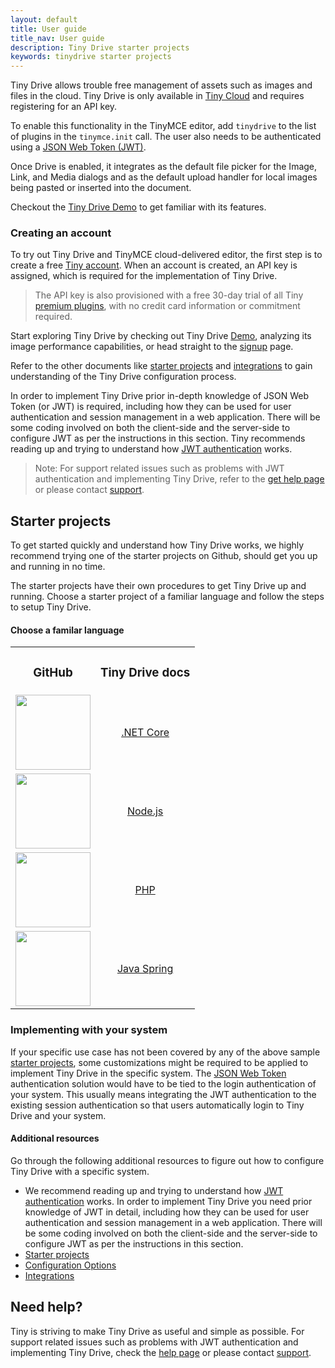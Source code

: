 ```yaml
---
layout: default
title: User guide
title_nav: User guide
description: Tiny Drive starter projects
keywords: tinydrive starter projects
---
```


Tiny Drive allows trouble free management of assets such as images and files in the cloud. Tiny Drive is only available in [Tiny Cloud](https://www.tiny.cloud/download/) and requires registering for an API key.

To enable this functionality in the TinyMCE editor, add `tinydrive` to the list of plugins in the `tinymce.init` call. The user also needs to be authenticated using a [JSON Web Token (JWT)]({{site.baseurl}}/tinydrive/introduction/jwt-authentication/).

Once Drive is enabled, it integrates as the default file picker for the Image, Link, and Media dialogs and as the default upload handler for local images being pasted or inserted into the document.

Checkout the [Tiny Drive Demo]({{site.baseurl}}/tinydrive/introduction/demo) to get familiar with its features.

### Creating an account

To try out Tiny Drive and TinyMCE cloud-delivered editor, the first step is to create a free [Tiny account](https://www.tiny.cloud/download/).  When an account is created, an API key is assigned, which is required for the implementation of Tiny Drive.

> The API key is also provisioned with a free 30-day trial of all Tiny [premium plugins](https://apps.tiny.cloud/product-category/tiny-cloud-extensions/), with no credit card information or commitment required.

Start exploring Tiny Drive by checking out Tiny Drive [Demo]({{site.baseurl}}/tinydrive/introduction/demo), analyzing its image performance capabilities, or head straight to the [signup](https://apps.tiny.cloud/my-account/) page.

Refer to the other documents like [starter projects]({{site.baseurl}}/tinydrive/libraries) and [integrations]({{site.baseurl}}/tinydrive/integrations/) to gain understanding of the Tiny Drive configuration process.

In order to implement Tiny Drive prior in-depth knowledge of JSON Web Token (or JWT) is required, including how they can be used for user authentication and session management in a web application. There will be some coding involved on both the client-side and the server-side to configure JWT as per the instructions in this section.
Tiny recommends reading up and trying to understand how [JWT authentication]({{site.baseurl}}/tinydrive/introduction/jwt-authentication/) works.

> Note: For support related issues such as problems with JWT authentication and implementing Tiny Drive, refer to the [get help page](/tinydrive/get-help/) or please contact [support](https://support.tiny.cloud/hc/en-us/requests/new).

## Starter projects

To get started quickly and understand how Tiny Drive works, we highly recommend trying one of the starter projects on Github, should get you up and running in no time.

The starter projects have their own procedures to get Tiny Drive up and running. Choose a starter project of a familiar language and follow the steps to setup Tiny Drive.

#### Choose a familar language

<table style="text-align: center">
    <tbody>
        <tr>
            <td><h3><b>GitHub</b></h3></td>
            <td><h3><b>Tiny Drive docs</b></h3></td>
        </tr>
        <tr>
            <td><a href="https://github.com/tinymce/tinydrive-dotnet-mvc-starter"><img src="{{site.baseurl}}/images/netcore.svg" width="120"></a></td>
            <td><a href="{{site.baseurl}}/tinydrive/libraries/dotnet/">.NET Core</a></td>
        </tr>
        <tr>
            <td><a href="https://github.com/tinymce/tinydrive-nodejs-starter"><img src="{{site.baseurl}}/images/nodejs.svg"  width="120"></a></td>
            <td><a href="{{site.baseurl}}/tinydrive/libraries/nodejs/">Node.js</a></td>
        </tr>
        <tr>
            <td><a href="https://github.com/tinymce/tinydrive-php-starter"><img src="{{site.baseurl}}/images/php.svg"  width="120"></a></td>
            <td><a href="{{site.baseurl}}/tinydrive/libraries/php/">PHP</a></td>
        </tr>
        <tr>
            <td><a href="https://github.com/tinymce/tinydrive-java-spring-starter"><img src="{{site.baseurl}}/images/java.png" height="120"></a></td>
            <td><a href="{{site.baseurl}}/tinydrive/libraries/java/">Java Spring</a></td>
        </tr>
    </tbody>
</table>


### Implementing with your system

If your specific use case has not been covered by any of the above sample [starter projects]({{site.baseurl}}/tinydrive/libraries/), some customizations might be required to be applied to implement Tiny Drive in the specific system. The [JSON Web Token]({{site.baseurl}}/tinydrive/introduction/jwt-authentication/) authentication solution would have to be tied to the login authentication of your system. This usually means integrating the JWT authentication to the existing session authentication so that users automatically login to Tiny Drive and your system.

#### Additional resources

Go through the following additional resources to figure out how to configure Tiny Drive with a specific system.

- We recommend reading up and trying to understand how [JWT authentication]({{site.baseurl}}/tinydrive/introduction/jwt-authentication/) works. In order to implement Tiny Drive you need prior knowledge of JWT in detail, including how they can be used for user authentication and session management in a web application. There will be some coding involved on both the client-side and the server-side to configure JWT as per the instructions in this section.
- [Starter projects]({{site.baseurl}}/tinydrive/libraries/)
- [Configuration Options]({{site.baseurl}}/tinydrive/getting-started/configuration/)
- [Integrations]({{site.baseurl}}/tinydrive/integrations/)

## Need help? ##

Tiny is striving to make Tiny Drive as useful and simple as possible. For support related issues such as problems with JWT authentication and implementing Tiny Drive, check the [help page](/tinydrive/get-help/) or please contact [support](https://support.tiny.cloud/hc/en-us/requests/new).

